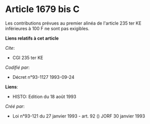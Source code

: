 # Article 1679 bis C

Les contributions prévues au premier alinéa de l'article 235 ter KE inférieures à 100 F ne sont pas exigibles.

**Liens relatifs à cet article**

_Cite_:

  - CGI 235 ter KE

_Codifié par_:

  - Décret n°93-1127 1993-09-24

**Liens**:

  - HISTO: Edition du 18 août 1993

_Créé par_:

  - Loi n°93-121 du 27 janvier 1993 - art. 92 () JORF 30 janvier 1993
